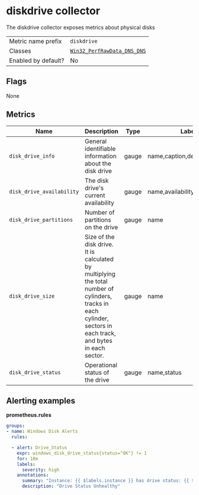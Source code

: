 # diskdrive collector

The diskdrive collector exposes metrics about physical disks

|                     |                                                                                                                                                              |
| ------------------- | ------------------------------------------------------------------------------------------------------------------------------------------------------------ |
| Metric name prefix  | `diskdrive`                                                                                                                                                  |
| Classes             | [`Win32_PerfRawData_DNS_DNS`](https://learn.microsoft.com/en-us/windows/win32/cimwin32prov/win32-diskdrive)                                                  |
| Enabled by default? | No                                                                                                                                                           |

## Flags

None

## Metrics

| Name                      | Description                                                                                                                                                      | Type    | Labels |
| ------------------------- | ---------------------------------------------------------------------------------------------------------------------------------------------------------------- | ------- | ------ |
| `disk_drive_info`         | General identifiable information about the disk drive                                                                                                            | gauge   | name,caption,device_id,model |
| `disk_drive_availability` | The disk drive's current availability                                                                                                                            | gauge   | name,availability            |
| `disk_drive_partitions`   | Number of partitions on the drive                                                                                                                                | gauge   | name                         |
| `disk_drive_size`         | Size of the disk drive. It is calculated by multiplying the total number of cylinders, tracks in each cylinder, sectors in each track, and bytes in each sector. | gauge   | name                         |
| `disk_drive_status`       | Operational status of the drive                                                                                                                                  | gauge   | name,status                  |

## Alerting examples
**prometheus.rules**
```yaml
groups:
- name: Windows Disk Alerts
  rules:

  - alert: Drive_Status
    expr: windows_disk_drive_status{status="OK"} != 1
    for: 10m
    labels:
      severity: high
    annotations:
      summary: "Instance: {{ $labels.instance }} has drive status: {{ $labels.status }} on disk {{ $labels.name }}"
      description: "Drive Status Unhealthy"
```
